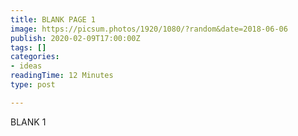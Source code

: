 ```yaml
---
title: BLANK PAGE 1
image: https://picsum.photos/1920/1080/?random&date=2018-06-06
publish: 2020-02-09T17:00:00Z
tags: []
categories:
- ideas
readingTime: 12 Minutes
type: post

---
```

BLANK 1